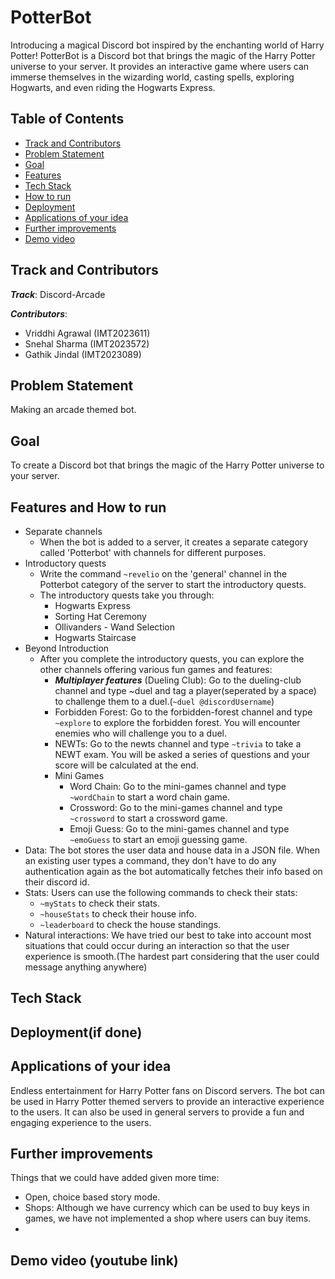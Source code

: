 # PotterBot

Introducing a magical Discord bot inspired by the enchanting world of Harry Potter! PotterBot is a Discord bot that brings the magic of the Harry Potter universe to your server. It provides an interactive game where users can immerse themselves in the wizarding world, casting spells, exploring Hogwarts, and even riding the Hogwarts Express.

## Table of Contents

- [Track and Contributors](#Track-and-Contributors)
- [Problem Statement](#Problem-Statement)
- [Goal](#Goal)
- [Features](#Features)
- [Tech Stack](#Tech-Stack)
- [How to run](#How-to-run)
- [Deployment](#Deployment)
- [Applications of your idea](#Applications-of-your-idea)
- [Further improvements](#Further-improvements)
- [Demo video](#Demo-video)

## Track and Contributors
***Track***: Discord-Arcade

***Contributors***:

- Vriddhi Agrawal (IMT2023611)
- Snehal Sharma (IMT2023572)
- Gathik Jindal (IMT2023089)

## Problem Statement
Making an arcade themed bot.
## Goal
To create a Discord bot that brings the magic of the Harry Potter universe to your server.
## Features and How to run

- Separate channels
  - When the bot is added to a server, it creates a separate category called 'Potterbot' with channels for different purposes.
- Introductory quests
  - Write the command `~revelio` on the 'general' channel in the Potterbot category of the server to start the introductory quests.
  - The introductory quests take you through:
    - Hogwarts Express
    - Sorting Hat Ceremony
    - Ollivanders - Wand Selection
    - Hogwarts Staircase
- Beyond Introduction
   - After you complete the introductory quests, you can explore the other channels offering various fun games and features:
      - ***Multiplayer features*** (Dueling Club): Go to the dueling-club channel and type ~duel and tag a player(seperated by a space) to challenge them to a duel.(`~duel @discordUsername`)
      - Forbidden Forest: Go to the forbidden-forest channel and type `~explore` to explore the forbidden forest. You will encounter enemies who will challenge you to a duel.
      - NEWTs: Go to the newts channel and type `~trivia` to take a NEWT exam. You will be asked a series of questions and your score will be calculated at the end.
      - Mini Games
          - Word Chain: Go to the mini-games channel and type `~wordChain` to start a word chain game.
          - Crossword: Go to the mini-games channel and type `~crossword` to start a crossword game.
          - Emoji Guess: Go to the mini-games channel and type `~emoGuess` to start an emoji guessing game.
- Data: The bot stores the user data and house data in a JSON file. When an existing user types a command, they don't have to do any authentication again as the bot automatically fetches their info based on their discord id.
- Stats: Users can use the following commands to check their stats:
  - `~myStats` to check their stats.
  - `~houseStats` to check their house info.
  - `~leaderboard` to check the house standings.
- Natural interactions: We have tried our best to take into account most situations that could occur during an interaction so that the user experience is smooth.(The hardest part considering that the user could message anything anywhere)

## Tech Stack
## Deployment(if done)
## Applications of your idea

Endless entertainment for Harry Potter fans on Discord servers. The bot can be used in Harry Potter themed servers to provide an interactive experience to the users. It can also be used in general servers to provide a fun and engaging experience to the users.

## Further improvements

Things that we could have added given more time:
- Open, choice based story mode.
- Shops: Although we have currency which can be used to buy keys in games, we have not implemented a shop where users can buy items.
- 

## Demo video (youtube link)